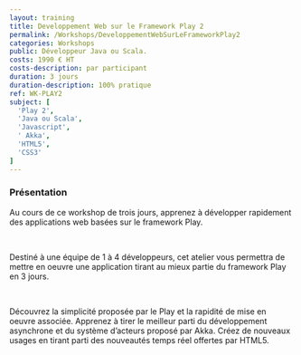 ```yaml
---
layout: training
title: Developpement Web sur le Framework Play 2
permalink: /Workshops/DeveloppementWebSurLeFrameworkPlay2
categories: Workshops
public: Développeur Java ou Scala.
costs: 1990 € HT
costs-description: par participant
duration: 3 jours
duration-description: 100% pratique
ref: WK-PLAY2
subject: [
  'Play 2',
  'Java ou Scala',
  'Javascript',
  '￼Akka',
  'HTML5',
  'CSS3'
]
---
```


### Présentation

Au cours de ce workshop de trois jours, apprenez à développer rapidement des applications web basées sur le framework Play.

<br/>

Destiné à une équipe de 1 à 4 développeurs, cet atelier vous permettra de mettre en oeuvre une application tirant au mieux partie du framework Play en 3 jours.

<br/>

Découvrez la simplicité proposée par le Play et la rapidité de mise en oeuvre associée.
Apprenez à tirer le meilleur parti du développement asynchrone et du système d’acteurs proposé par Akka. Créez de nouveaux usages en tirant parti des nouveautés temps réel offertes par HTML5.
